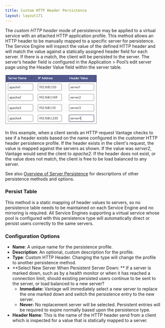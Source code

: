 ```yaml
---
title: Custom HTTP Header Persistence
layout: layout171
---
```

The *custom HTTP header* mode of persistence may be applied to a virtual service with an attached HTTP application profile. This method allows an HTTP header to be manually mapped to a specific server for persistence. The Service Engine will inspect the value of the defined HTTP header and will match the value against a statically assigned header field for each server. If there is a match, the client will be persisted to the server. The server’s header field is configured in the Application &gt; Pool’s edit server page using the Header Value field within the server table.

<a href="img/headervalue.png"><img class="size-full wp-image-8049 alignleft" src="img/headervalue.png" alt="headervalue" width="300" height="164"></a>

 

In this example, when a client sends an HTTP request Vantage checks to see if a header exists based on the name configured in the customer HTTP header persistence profile. If the header exists in the client's request, the value is mapped against the servers as shown. If the value was *server2*, Vantage would send the client to *apache2*. If the header does not exist, or the value does not match, the client is free to be load balanced to any server.

 

See also <a href="{% vpath %}/overview-of-server-persistence">Overview of Server Persistence</a> for descriptions of other persistence methods and options.

### Persist Table

This method is a static mapping of header values to servers, so no persistence table needs to be maintained on each Service Engine and no mirroring is required. All Service Engines supporting a virtual service whose pool is configured with this persistence type will automatically direct or persist users correctly to the same servers.

### Configuration Options

* **Name**:  A unique name for the persistence profile.
* **Description**:  An optional, custom description for the profile.
* **Type**:  Custom HTTP Header.  Changing the type will change the profile to another persistence method.
* **Select New Server When Persistent Server Down: ** If a server is marked down, such as by a health monitor or when it has reached a connection limit, should existing persisted users continue to be sent to the server, or load balanced to a new server?  
    * **Immediate:**  Vantage will immediately select a new server to replace the one marked down and switch the persistence entry to the new server.
    * **Never:**  No replacement server will be selected. Persistent entries will be required to expire normally based upon the persistence type.
* **Header Name**:  This is the name of the HTTP header send from a client which is inspected for a value that is statically mapped to a server. 